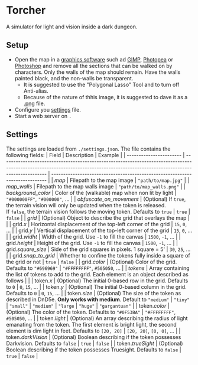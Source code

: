 # Torcher

A simulator for light and vision inside a dark dungeon.

## Setup

- Open the map in a [graphics software](https://en.wikipedia.org/wiki/Graphics_software) such ad [GIMP](https://www.gimp.org/), [Photopea](https://www.photopea.com/) or [Photoshop](https://www.adobe.com/it/products/photoshop/free-trial-download.html) and remove all the sections that can be walked on by characters. Only the walls of the map should remain. Have the walls painted black, and the non-walls be transparent.
  - It is suggested to use the "Polygonal Lasso" Tool and to turn off Anti-alias.
  - Because of the nature of thhis image, it is suggested to dave it as a [.png](https://it.wikipedia.org/wiki/Portable_Network_Graphics) file.
- Configure you [settings](#settings) file.
- Start a web server on `.`

## Settings

The settings are loaded from `./settings.json`. The file contains the following fields:
| Field                   | Description                                                                                                                                                                     | Example                                                                      |
| ----------------------- | ------------------------------------------------------------------------------------------------------------------------------------------------------------------------------- | ---------------------------------------------------------------------------- |
| *map*                   | Filepath to the map image                                                                                                                                                       | `"path/to/map.jpg"`                                                          |
| *map_walls*             | Filepath to the map walls image                                                                                                                                                 | `"path/to/map_walls.png"`                                                    |
| *background_color*      | Color of the (walkable) map when non lit by light                                                                                                                               | `"#000000FF"`, `"#000000"`, ...                                              |
| *obfuscate_on_movement* | (Optional) If `true`, the terrain vision will only be updated when the token is released.<br />If `false`, the terrain vision follows the moving token. Defaults to `true`      | `true` \| `false`                                                            |
| *grid*                  | (Optional) Object to describe the grid that overlays the map                                                                                                                    |                                                                              |
| grid.*x*                | Horizontal displacement of the top-left corner of the grid                                                                                                                      | `15`, `0`, ...                                                               |
| grid.*y*                | Vertical displacement of the top-left corner of the grid                                                                                                                        | `15`, `0`, ...                                                               |
| grid.*widht*            | Width of the grid. Use `-1` to fill the canvas                                                                                                                                  | `1500`, `-1`, ...                                                            |
| grid.*height*           | Height of the grid. Use `-1` to fill the canvas                                                                                                                                 | `1500`, `-1`, ...                                                            |
| grid.*square_size*      | Side of the grid squares in pixels. 1 square = 5'                                                                                                                               | `30`, `25`, ...                                                              |
| grid.*snap_to_grid*     | Whether to confine the tokens fully inside a square of the grid or not                                                                                                          | `true` \| `false`                                                            |
| grid.*color*            | (Optional) Color of the grid. Defaults to `"#696969"`                                                                                                                           | `"#FFFFFFFF"`, `#505050`, ...                                                |
| *tokens*                | Array containing the list of tokens to add to the grid. Each element is an object described as follows                                                                          |                                                                              |
| token.*x*               | (Optional) The initial 0-based row in the grid. Defaults to `0`                                                                                                                 | `0`, `15`, ...                                                               |
| token.*y*               | (Optional) The initial 0-based column in the grid. Defaults to `0`                                                                                                              | `0`, `15`, ...                                                               |
| token.*size*            | (Optional) The size of the token as described in DnD5e. **Only works with medium**. Default to `"medium"`                                                                       | `"tiny"` \| `"small"` \| `"medium"` \| `"large` \| `"huge"` \| `"gargantuan"` |
| token.*color*           | (Optional) The color of the token. Defaults to `"#0F53BA"`                                                                                                                      | `"#FFFFFFFF"`, `#505050`, ...                                                |
| token.*light*           | (Optional) An array describing the radius of light emanating from the token. The first element is bright light, the second element is dim light in feet. Defaults to `[20, 20]` | `[20, 20]`, `[0, 0]`, ...                                                    |
| token.*darkVision*      | (Optional) Boolean describing if the token possesses Darkvision. Defaults to `false`                                                                                            | `true` \| `false`                                                            |
| token.*trueSight*       | (Optional) Boolean describing if the token possesses Truesight. Defaults to `false`                                                                                             | `true` \| `false`                                                            |
